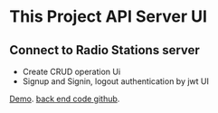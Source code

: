 # This Project API Server UI

## Connect to Radio Stations server

- Create CRUD operation Ui
- Signup and Signin, logout authentication by jwt UI

[Demo](https://api-server-radio-ui.web.app).
[back end code github](https://github.com/RahulGhosh305/turtly-venture-task-api-server).
